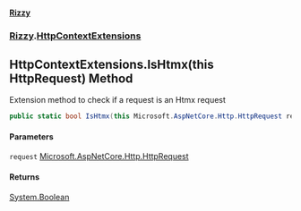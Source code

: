 #### [Rizzy](index 'index')
### [Rizzy](Rizzy 'Rizzy').[HttpContextExtensions](Rizzy.HttpContextExtensions 'Rizzy.HttpContextExtensions')

## HttpContextExtensions.IsHtmx(this HttpRequest) Method

Extension method to check if a request is an Htmx request

```csharp
public static bool IsHtmx(this Microsoft.AspNetCore.Http.HttpRequest request);
```
#### Parameters

<a name='Rizzy.HttpContextExtensions.IsHtmx(thisMicrosoft.AspNetCore.Http.HttpRequest).request'></a>

`request` [Microsoft.AspNetCore.Http.HttpRequest](https://docs.microsoft.com/en-us/dotnet/api/Microsoft.AspNetCore.Http.HttpRequest 'Microsoft.AspNetCore.Http.HttpRequest')

#### Returns
[System.Boolean](https://docs.microsoft.com/en-us/dotnet/api/System.Boolean 'System.Boolean')
